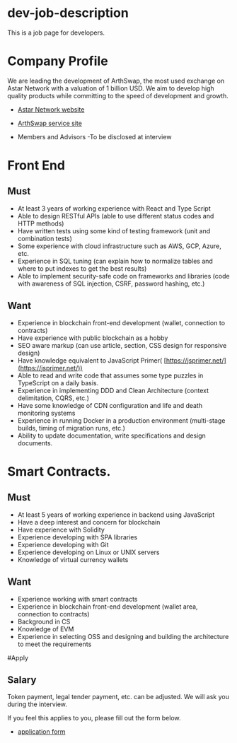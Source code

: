 # dev-job-description
This is a job page for developers.

# Company Profile

We are leading the development of ArthSwap, the most used exchange on Astar Network with a valuation of 1 billion USD.
We aim to develop high quality products while committing to the speed of development and growth.

- [Astar Network website](https://astar.network/)

- [ArthSwap service site](https://app.arthswap.org/#/swap)

- Members and Advisors
  -To be disclosed at interview

# Front End

## Must

- At least 3 years of working experience with React and Type Script
- Able to design RESTful APIs (able to use different status codes and HTTP methods)
- Have written tests using some kind of testing framework (unit and combination tests)
- Some experience with cloud infrastructure such as AWS, GCP, Azure, etc.
- Experience in SQL tuning (can explain how to normalize tables and where to put indexes to get the best results)
- Able to implement security-safe code on frameworks and libraries (code with awareness of SQL injection, CSRF, password hashing, etc.)

## Want

- Experience in blockchain front-end development (wallet, connection to contracts)
- Have experience with public blockchain as a hobby
- SEO aware markup (can use article, section, CSS design for responsive design)
- Have knowledge equivalent to JavaScript Primer( [https://jsprimer.net/](https://jsprimer.net/))
- Able to read and write code that assumes some type puzzles in TypeScript on a daily basis.
- Experience in implementing DDD and Clean Architecture (context delimitation, CQRS, etc.)
- Have some knowledge of CDN configuration and life and death monitoring systems
- Experience in running Docker in a production environment (multi-stage builds, timing of migration runs, etc.)
- Ability to update documentation, write specifications and design documents.

# Smart Contracts.

## Must

- At least 5 years of working experience in backend using JavaScript
- Have a deep interest and concern for blockchain
- Have experience with Solidity
- Experience developing with SPA libraries
- Experience developing with Git
- Experience developing on Linux or UNIX servers
- Knowledge of virtual currency wallets

## Want

- Experience working with smart contracts
- Experience in blockchain front-end development (wallet area, connection to contracts)
- Background in CS
- Knowledge of EVM
- Experience in selecting OSS and designing and building the architecture to meet the requirements

#Apply
## Salary
Token payment, legal tender payment, etc. can be adjusted. We will ask you during the interview.

If you feel this applies to you, please fill out the form below.

- [application form](https://4now5dv97qx.typeform.com/to/uzS1gZRf)
